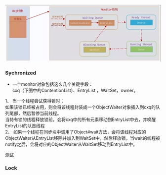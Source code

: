 ![sychronized](../../images/3.png)
### Sychronized
* 一个monitor对象包括这么几个关键字段：  
    cxq（下图中的ContentionList）、EntryList ，WaitSet，owner。
    
 1、 当一个线程尝试获得锁时：  
    如果该锁已经被占用，则会将该线程封装成一个ObjectWaiter对象插入到cxq的队列尾部，然后暂停当前线程。  
    当持有锁的线程释放锁前，会将cxq中的所有元素移动到EntryList中去，并唤醒EntryList的队首线程  
 2、 如果一个线程在同步块中调用了Object#wait方法，会将该线程对应的ObjectWaiter从EntryList移除并加入到WaitSet中，然后释放锁。当wait的线程被notify之后，会将对应的ObjectWaiter从WaitSet移动到EntryList中。
 
 [测试](../../../marvin-test/src/test/java/thread/TestLockSynchronized.java)
   
### Lock
